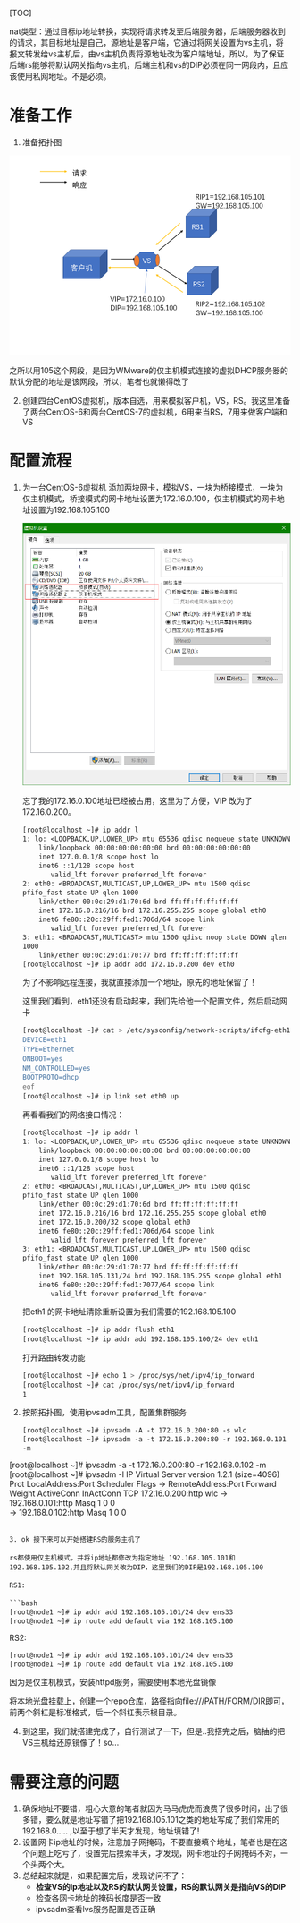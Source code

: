 [TOC]

nat类型：通过目标ip地址转换，实现将请求转发至后端服务器，后端服务器收到的请求，其目标地址是自己，源地址是客户端，它通过将网关设置为vs主机，将报文转发给vs主机后，由vs主机负责将源地址改为客户端地址，所以，为了保证后端rs能够将默认网关指向vs主机，后端主机和vs的DIP必须在同一网段内，且应该使用私网地址。不是必须。

# 准备工作

1. 准备拓扑图

![插图14-1](https://github.com/huangtianfeng/pictures/blob/master/linux%E5%9B%BE%E5%BA%93/%E6%8F%92%E5%9B%BE14-1.png)

之所以用105这个网段，是因为WMware的仅主机模式连接的虚拟DHCP服务器的默认分配的地址是该网段，所以，笔者也就懒得改了

2. 创建四台CentOS虚拟机，版本自选，用来模拟客户机，VS，RS。我这里准备了两台CentOS-6和两台CentOS-7的虚拟机，6用来当RS，7用来做客户端和VS

# 配置流程

1. 为一台CentOS-6虚拟机 添加两块网卡，模拟VS，一块为桥接模式，一块为仅主机模式，桥接模式的网卡地址设置为172.16.0.100，仅主机模式的网卡地址设置为192.168.105.100

   ![插图14-2](https://github.com/huangtianfeng/pictures/blob/master/linux%E5%9B%BE%E5%BA%93/%E6%8F%92%E5%9B%BE14-2.png)

   忘了我的172.16.0.100地址已经被占用，这里为了方便，VIP 改为了172.16.0.200。

   ```
   [root@localhost ~]# ip addr l 
   1: lo: <LOOPBACK,UP,LOWER_UP> mtu 65536 qdisc noqueue state UNKNOWN 
       link/loopback 00:00:00:00:00:00 brd 00:00:00:00:00:00
       inet 127.0.0.1/8 scope host lo
       inet6 ::1/128 scope host 
          valid_lft forever preferred_lft forever
   2: eth0: <BROADCAST,MULTICAST,UP,LOWER_UP> mtu 1500 qdisc pfifo_fast state UP qlen 1000
       link/ether 00:0c:29:d1:70:6d brd ff:ff:ff:ff:ff:ff
       inet 172.16.0.216/16 brd 172.16.255.255 scope global eth0
       inet6 fe80::20c:29ff:fed1:706d/64 scope link 
          valid_lft forever preferred_lft forever
   3: eth1: <BROADCAST,MULTICAST> mtu 1500 qdisc noop state DOWN qlen 1000
       link/ether 00:0c:29:d1:70:77 brd ff:ff:ff:ff:ff:ff
   [root@localhost ~]# ip addr add 172.16.0.200 dev eth0
   ```

   为了不影响远程连接，我就直接添加一个地址，原先的地址保留了！

   这里我们看到，eth1还没有启动起来，我们先给他一个配置文件，然后启动网卡

   ```bash
   [root@localhost ~]# cat > /etc/sysconfig/network-scripts/ifcfg-eth1 << eof
   DEVICE=eth1
   TYPE=Ethernet
   ONBOOT=yes
   NM_CONTROLLED=yes
   BOOTPROTO=dhcp
   eof
   [root@localhost ~]# ip link set eth0 up
   ```

   再看看我们的网络接口情况：

   ```
   [root@localhost ~]# ip addr l 
   1: lo: <LOOPBACK,UP,LOWER_UP> mtu 65536 qdisc noqueue state UNKNOWN 
       link/loopback 00:00:00:00:00:00 brd 00:00:00:00:00:00
       inet 127.0.0.1/8 scope host lo
       inet6 ::1/128 scope host 
          valid_lft forever preferred_lft forever
   2: eth0: <BROADCAST,MULTICAST,UP,LOWER_UP> mtu 1500 qdisc pfifo_fast state UP qlen 1000
       link/ether 00:0c:29:d1:70:6d brd ff:ff:ff:ff:ff:ff
       inet 172.16.0.216/16 brd 172.16.255.255 scope global eth0
       inet 172.16.0.200/32 scope global eth0
       inet6 fe80::20c:29ff:fed1:706d/64 scope link 
          valid_lft forever preferred_lft forever
   3: eth1: <BROADCAST,MULTICAST,UP,LOWER_UP> mtu 1500 qdisc pfifo_fast state UP qlen 1000
       link/ether 00:0c:29:d1:70:77 brd ff:ff:ff:ff:ff:ff
       inet 192.168.105.131/24 brd 192.168.105.255 scope global eth1
       inet6 fe80::20c:29ff:fed1:7077/64 scope link 
          valid_lft forever preferred_lft forever
   ```

   把eth1 的网卡地址清除重新设置为我们需要的192.168.105.100

   ```bash
   [root@localhost ~]# ip addr flush eth1
   [root@localhost ~]# ip addr add 192.168.105.100/24 dev eth1
   ```

   打开路由转发功能

   ```bash
   [root@localhost ~]# echo 1 > /proc/sys/net/ipv4/ip_forward
   [root@localhost ~]# cat /proc/sys/net/ipv4/ip_forward
   1
   ```

   

2. 按照拓扑图，使用ipvsadm工具，配置集群服务

   ```
   [root@localhost ~]# ipvsadm -A -t 172.16.0.200:80 -s wlc
   [root@localhost ~]# ipvsadm -a -t 172.16.0.200:80 -r 192.168.0.101 -m
[root@localhost ~]# ipvsadm -a -t 172.16.0.200:80 -r 192.168.0.102 -m
   [root@localhost ~]# ipvsadm -l
   IP Virtual Server version 1.2.1 (size=4096)
   Prot LocalAddress:Port Scheduler Flags
     -> RemoteAddress:Port           Forward Weight ActiveConn InActConn
   TCP  172.16.0.200:http wlc
     -> 192.168.0.101:http           Masq    1      0          0         
     -> 192.168.0.102:http           Masq    1      0          0         
   ```
   
3. ok 接下来可以开始搭建RS的服务主机了

   rs都使用仅主机模式，并将ip地址都修改为指定地址 192.168.105.101和192.168.105.102,并且将默认网关改为DIP，这里我们的DIP是192.168.105.100

   RS1:

   ```bash
   [root@node1 ~]# ip addr add 192.168.105.101/24 dev ens33
   [root@node1 ~]# ip route add default via 192.168.105.100
   ```

   RS2:
   
   ```
   [root@node1 ~]# ip addr add 192.168.105.101/24 dev ens33
   [root@node1 ~]# ip route add default via 192.168.105.100
   ```
   
   
   
   因为是仅主机模式，安装httpd服务，需要使用本地光盘镜像
   
   将本地光盘挂载上，创建一个repo仓库，路径指向file:///PATH/FORM/DIR即可，前两个斜杠是标准格式，后一个斜杠表示根目录。
   
4. 到这里，我们就搭建完成了，自行测试了一下，但是..我搭完之后，脑抽的把VS主机给还原镜像了！so...

# 需要注意的问题

1. 确保地址不要错，粗心大意的笔者就因为马马虎虎而浪费了很多时间，出了很多错，要么就是地址写错了把192.168.105.101之类的地址写成了我们常用的192.168.0.....    ,以至于想了半天才发现，地址填错了!  
2. 设置网卡ip地址的时候，注意加子网掩码，不要直接填个地址，笔者也是在这个问题上吃亏了，设置完后摸索半天，才发现，网卡地址的子网掩码不对，一个头两个大。
3. 总结起来就是，如果配置完后，发现访问不了：
   * **检查VS的ip地址以及RS的默认网关设置，RS的默认网关是指向VS的DIP**
   * 检查各网卡地址的掩码长度是否一致
   * ipvsadm查看lvs服务配置是否正确
